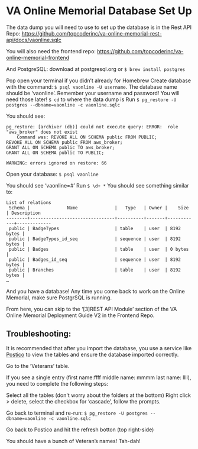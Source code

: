 # VA Online Memorial Database Set Up

The data dump you will need to use to set up the database is in the Rest API Repo:  https://github.com/topcoderinc/va-online-memorial-rest-api/docs/vaonline.sqlc

You will also need the frontend repo: https://github.com/topcoderinc/va-online-memorial-frontend

And PostgreSQL: download at postgresql.org or `$ brew install postgres`

Pop open your terminal if you didn’t already for Homebrew
Create database with the command: `$ psql vaonline -U username`. The database name should be ‘vaonline’. Remember your username and password! You will need those later!
`$ cd` to where the data dump is
Run `$ pg_restore -U postgres --dbname=vaonline -c vaonline.sqlc` 

You should see: 
```pg_restore: [archiver (db)] Error from TOC entry 3373; 0 0 ACL public aws_broker
pg_restore: [archiver (db)] could not execute query: ERROR:  role "aws_broker" does not exist
    Command was: REVOKE ALL ON SCHEMA public FROM PUBLIC;
REVOKE ALL ON SCHEMA public FROM aws_broker;
GRANT ALL ON SCHEMA public TO aws_broker;
GRANT ALL ON SCHEMA public TO PUBLIC;

WARNING: errors ignored on restore: 66
```


Open your database: `$ psql vaonline`

You should see ‘vaonline=#’ 
Run `$ \d+ *`
You should see something similar to: 
```
List of relations
 Schema |              Name              |   Type   | Owner |    Size    | Description
--------+--------------------------------+----------+-------+------------+-------------
 public | BadgeTypes                     | table    | user  | 8192 bytes |
 public | BadgeTypes_id_seq              | sequence | user  | 8192 bytes |
 public | Badges                         | table    | user  | 0 bytes    |
 public | Badges_id_seq                  | sequence | user  | 8192 bytes |
 public | Branches                       | table    | user  | 8192 bytes |
…
```

And you have a database! Any time you come back to work on the Online Memorial, make sure PostgrSQL is running. 

From here, you can skip to the ‘[3]REST API Module’ section of the VA Online Memorial Deployment Guide V2 in the Frontend Repo. 

## Troubleshooting: 
It is recommended that after you import the database, you use a service like [Postico](https://eggerapps.at/postico/) to view the tables and ensure the database imported correctly. 

Go to the ‘Veterans’ table.

If you see a single entry (first name:ffff middle name: mmmm last name: llll), you need to complete the following steps:

Select all the tables (don't worry about the folders at the bottom)
Right click > delete, select the checkbox for ‘cascade’, follow the prompts. 

Go back to terminal and re-run: `$ pg_restore -U postgres --dbname=vaonline -c vaonline.sqlc`

Go back to Postico and hit the refresh botton (top right-side)

You should have a bunch of Veteran’s names! Tah-dah! 
